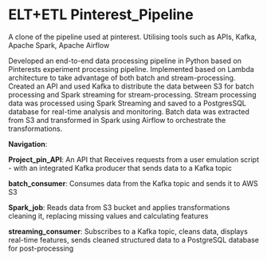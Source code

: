 # ELT+ETL Pinterest_Pipeline
A clone of the pipeline used at pinterest. Utilising tools such as APIs, Kafka, Apache Spark, Apache Airflow

Developed an end-to-end data processing pipeline in Python based on Pinterests experiment processing pipeline. 
Implemented based on Lambda architecture to take advantage of both batch and stream-processing.
Created an API and used Kafka to distribute the data between S3 for batch processing and Spark streaming for stream-processing.
Stream processing data was processed using Spark Streaming and saved to a PostgresSQL database for real-time analysis and monitoring. 
Batch data was extracted from S3 and transformed in Spark using Airflow to orchestrate the transformations.

**Navigation**:

**Project_pin_API**: An API that Receives requests from a user emulation script - with an integrated Kafka producer that sends data to a Kafka topic

**batch_consumer**: Consumes data from the Kafka topic and sends it to AWS S3

**Spark_job**: Reads data from S3 bucket and applies transformations cleaning it, replacing missing values and calculating features

**streaming_consumer**: Subscribes to a Kafka topic, cleans data, displays real-time features, sends cleaned structured data to a PostgreSQL database for post-processing
